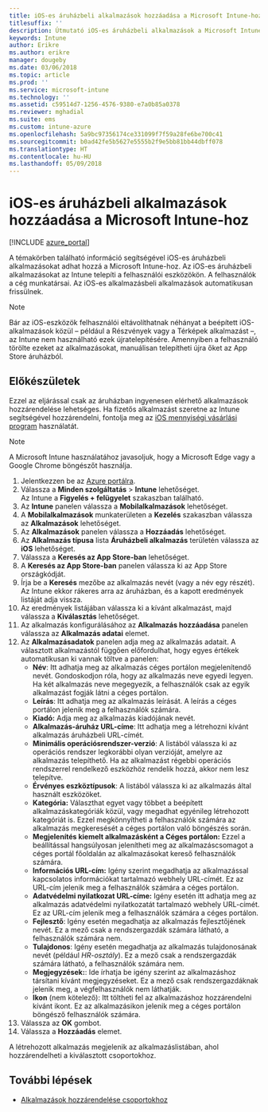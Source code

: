 ```yaml
---
title: iOS-es áruházbeli alkalmazások hozzáadása a Microsoft Intune-hoz
titlesuffix: ''
description: Útmutató iOS-es áruházbeli alkalmazások a Microsoft Intune-ba való hozzáadásához.
keywords: Intune
author: Erikre
ms.author: erikre
manager: dougeby
ms.date: 03/06/2018
ms.topic: article
ms.prod: ''
ms.service: microsoft-intune
ms.technology: ''
ms.assetid: c59514d7-1256-4576-9380-e7a0b85a0378
ms.reviewer: mghadial
ms.suite: ems
ms.custom: intune-azure
ms.openlocfilehash: 5a9bc97356174ce331099f7f59a28fe6be700c41
ms.sourcegitcommit: b0ad42fe5b5627e5555b2f9e5bb81bb44dbff078
ms.translationtype: HT
ms.contentlocale: hu-HU
ms.lasthandoff: 05/09/2018
---
```

# <a name="add-ios-store-apps-to-microsoft-intune"></a>iOS-es áruházbeli alkalmazások hozzáadása a Microsoft Intune-hoz

[!INCLUDE [azure_portal](./includes/azure_portal.md)]

A témakörben található információ segítségével iOS-es áruházbeli alkalmazásokat adhat hozzá a Microsoft Intune-hoz. Az iOS-es áruházbeli alkalmazásokat az Intune telepíti a felhasználói eszközökön. A felhasználók a cég munkatársai. Az iOS-es alkalmazásbeli alkalmazások automatikusan frissülnek.

>[!NOTE]
>Bár az iOS-eszközök felhasználói eltávolíthatnak néhányat a beépített iOS-alkalmazások közül – például a Részvények vagy a Térképek alkalmazást –, az Intune nem használható ezek újratelepítésére. Amennyiben a felhasználó törölte ezeket az alkalmazásokat, manuálisan telepítheti újra őket az App Store áruházból.

## <a name="before-you-start"></a>Előkészületek

Ezzel az eljárással csak az áruházban ingyenesen elérhető alkalmazások hozzárendelése lehetséges. Ha fizetős alkalmazást szeretne az Intune segítségével hozzárendelni, fontolja meg az [iOS mennyiségi vásárlási program](vpp-apps-ios.md) használatát.

>[!NOTE]
>A Microsoft Intune használatához javasoljuk, hogy a Microsoft Edge vagy a Google Chrome böngészőt használja.

1. Jelentkezzen be az [Azure portálra](https://portal.azure.com).
2. Válassza a **Minden szolgáltatás** > **Intune** lehetőséget.  
    Az Intune a **Figyelés + felügyelet** szakaszban található.
3. Az **Intune** panelen válassza a **Mobilalkalmazások** lehetőséget.
4. A **Mobilalkalmazások** munkaterületen a **Kezelés** szakaszban válassza az **Alkalmazások** lehetőséget.
5. Az **Alkalmazások** panelen válassza a **Hozzáadás** lehetőséget.
6. Az **Alkalmazás típusa** lista **Áruházbeli alkalmazás** területén válassza az **iOS** lehetőséget.
7. Válassza a **Keresés az App Store-ban** lehetőséget.
8. A **Keresés az App Store-ban** panelen válassza ki az App Store országkódját.
9. Írja be a **Keresés** mezőbe az alkalmazás nevét (vagy a név egy részét).  
    Az Intune ekkor rákeres arra az áruházban, és a kapott eredmények listáját adja vissza.
10. Az eredmények listájában válassza ki a kívánt alkalmazást, majd válassza a **Kiválasztás** lehetőséget.
11. Az alkalmazás konfigurálásához az **Alkalmazás hozzáadása** panelen válassza az **Alkalmazás adatai** elemet.
12. Az **Alkalmazásadatok** panelen adja meg az alkalmazás adatait. A választott alkalmazástól függően előfordulhat, hogy egyes értékek automatikusan ki vannak töltve a panelen:
    - **Név**: Itt adhatja meg az alkalmazás céges portálon megjelenítendő nevét. Gondoskodjon róla, hogy az alkalmazás neve egyedi legyen. Ha két alkalmazás neve megegyezik, a felhasználók csak az egyik alkalmazást fogják látni a céges portálon.
    - **Leírás**: Itt adhatja meg az alkalmazás leírását. A leírás a céges portálon jelenik meg a felhasználók számára.
    - **Kiadó:** Adja meg az alkalmazás kiadójának nevét.
    - **Alkalmazás-áruház URL-címe**: Itt adhatja meg a létrehozni kívánt alkalmazás áruházbeli URL-címét.
    - **Minimális operációsrendszer-verzió**: A listából válassza ki az operációs rendszer legkorábbi olyan verzióját, amelyre az alkalmazás telepíthető. Ha az alkalmazást régebbi operációs rendszerrel rendelkező eszközhöz rendelik hozzá, akkor nem lesz telepítve.
    - **Érvényes eszköztípusok**: A listából válassza ki az alkalmazás által használt eszközöket.
    - **Kategória:** Választhat egyet vagy többet a beépített alkalmazáskategóriák közül, vagy megadhat egyénileg létrehozott kategóriát is. Ezzel megkönnyítheti a felhasználók számára az alkalmazás megkeresését a céges portálon való böngészés során.
    - **Megjelenítés kiemelt alkalmazásként a Céges portálon:** Ezzel a beállítással hangsúlyosan jelenítheti meg az alkalmazáscsomagot a céges portál főoldalán az alkalmazásokat kereső felhasználók számára.
    - **Információs URL-cím:** Igény szerint megadhatja az alkalmazással kapcsolatos információkat tartalmazó webhely URL-címét. Ez az URL-cím jelenik meg a felhasználók számára a céges portálon.
    - **Adatvédelmi nyilatkozat URL-címe:** Igény esetén itt adhatja meg az alkalmazás adatvédelmi nyilatkozatát tartalmazó webhely URL-címét. Ez az URL-cím jelenik meg a felhasználók számára a céges portálon.
    - **Fejlesztő**: Igény esetén megadhatja az alkalmazás fejlesztőjének nevét. Ez a mező csak a rendszergazdák számára látható, a felhasználók számára nem.
    - **Tulajdonos**: Igény esetén megadhatja az alkalmazás tulajdonosának nevét (például *HR-osztály*). Ez a mező csak a rendszergazdák számára látható, a felhasználók számára nem.
    - **Megjegyzések:**: Ide írhatja be igény szerint az alkalmazáshoz társítani kívánt megjegyzéseket. Ez a mező csak rendszergazdáknak jelenik meg, a végfelhasználók nem láthatják.
    - **Ikon** (nem kötelező): Itt töltheti fel az alkalmazáshoz hozzárendelni kívánt ikont. Ez az alkalmazásikon jelenik meg a céges portálon böngésző felhasználók számára.
13. Válassza az **OK** gombot.
14. Válassza a **Hozzáadás** elemet.

A létrehozott alkalmazás megjelenik az alkalmazáslistában, ahol hozzárendelheti a kiválasztott csoportokhoz.

## <a name="next-steps"></a>További lépések

- [Alkalmazások hozzárendelése csoportokhoz](apps-deploy.md)
